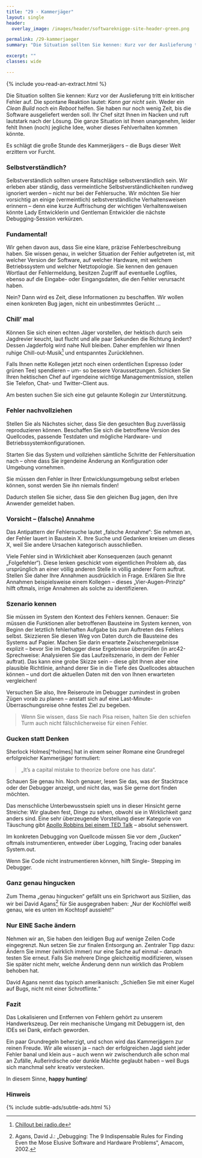 ```yaml
---
title: "29 - Kammerjäger"
layout: single
header:
  overlay_image: /images/header/softwareknigge-site-header-green.png

permalink: /29-kammerjaeger
summary: "Die Situation sollten Sie kennen: Kurz vor der Auslieferung tritt ein kritischer Fehler auf. Die spontane Reaktion lautet: _Kann gar nicht sein_. Weder ein _Clean Build_ noch ein _Reboot_ helfen. Sie haben nur noch wenig Zeit, bis die Software ausgeliefert werden soll. Ihr Chef sitzt Ihnen im Nacken und ruft lautstark nach der Lösung. Die ganze Situation ist Ihnen unangenehm, leider fehlt Ihnen (noch) jegliche Idee, woher dieses Fehlverhalten kommen könnte. "

excerpt: ""
classes: wide

---
```

{% include you-read-an-extract.html %}

Die Situation sollten Sie kennen: Kurz vor der Auslieferung tritt ein kritischer Fehler auf. Die spontane Reaktion lautet: _Kann gar nicht sein_. Weder ein _Clean Build_ noch ein _Reboot_ helfen. Sie haben nur noch wenig Zeit, bis die Software ausgeliefert werden soll. Ihr Chef sitzt Ihnen im Nacken und ruft lautstark nach der Lösung. Die ganze Situation ist Ihnen unangenehm, leider fehlt Ihnen (noch) jegliche Idee, woher dieses Fehlverhalten kommen könnte.

Es schlägt die große Stunde des Kammerjägers – die Bugs dieser Welt erzittern vor Furcht.

### Selbstverständlich?
Selbstverständlich sollten unsere Ratschläge selbstverständlich sein. Wir erleben aber ständig, dass vermeintliche Selbstverständlichkeiten rundweg ignoriert werden – nicht nur bei der Fehlersuche. Wir möchten Sie hier vorsichtig an einige (vermeintlich) selbstverständliche Verhaltensweisen erinnern – denn eine kurze Auffrischung der wichtigen Verhaltensweisen könnte Lady Entwicklerin und Gentleman Entwickler die nächste Debugging-Session verkürzen.

### Fundamental!
Wir gehen davon aus, dass Sie eine klare, präzise Fehlerbeschreibung haben. Sie wissen genau, in welcher Situation der Fehler aufgetreten ist, mit welcher Version der Software, auf welcher Hardware, mit welchem Betriebssystem und welcher Netztopologie. Sie kennen den genauen Wortlaut der Fehlermeldung, besitzen Zugriff auf eventuelle Logfiles, ebenso auf die Eingabe- oder Eingangsdaten, die den Fehler verursacht haben.

Nein? Dann wird es Zeit, diese Informationen zu beschaffen. Wir wollen einen konkreten Bug jagen, nicht ein unbestimmtes Gerücht ...

### Chill’ mal
Können Sie sich einen echten Jäger vorstellen, der hektisch durch sein Jagdrevier keucht, laut flucht und alle paar Sekunden die Richtung ändert? Dessen Jagderfolg wird nahe Null bleiben. Daher empfehlen wir Ihnen
ruhige Chill-out-Musik[^chillout] und entspanntes Zurücklehnen.

Falls Ihnen nette Kollegen jetzt noch einen ordentlichen Espresso (oder grünen Tee) spendieren – um- so bessere Voraussetzungen. Schicken Sie Ihren hektischen Chef auf irgendeine wichtige Managementmission,
stellen Sie Telefon, Chat- und Twitter-Client aus.

Am besten suchen Sie sich eine gut gelaunte Kollegin zur Unterstützung.

### Fehler nachvollziehen
Stellen Sie als Nächstes sicher, dass Sie den gesuchten Bug zuverlässig reproduzieren können. Beschaffen Sie sich die betroffene Version des Quellcodes, passende Testdaten und mögliche Hardware- und Betriebssystemkonfigurationen.

Starten Sie das System und vollziehen sämtliche Schritte der Fehlersituation nach – ohne dass Sie irgendeine Änderung an Konfiguration oder Umgebung vornehmen.

Sie müssen den Fehler in Ihrer Entwicklungsumgebung selbst erleben können, sonst werden Sie ihn niemals finden!

Dadurch stellen Sie sicher, dass Sie den gleichen Bug jagen, den Ihre Anwender gemeldet haben.

[^chillout]: [Chillout bei radio.de](https://1fmchillout.radio.de/)

### Vorsicht – (falsche) Annahme
Das Antipattern der Fehlersuche lautet „falsche Annahme“:
Sie nehmen an, der Fehler lauert in Baustein X. Ihre Suche und Gedanken kreisen um dieses X, weil Sie andere Ursachen kategorisch ausschließen.

Viele Fehler sind in Wirklichkeit aber Konsequenzen (auch genannt „Folgefehler“). Diese lenken geschickt vom eigentlichen Problem ab, das ursprünglich an einer völlig anderen Stelle in völlig anderer Form auftrat. Stellen Sie daher Ihre Annahmen ausdrücklich in Frage. Erklären Sie Ihre Annahmen beispielsweise einem Kollegen – dieses „Vier-Augen-Prinzip“ hilft oftmals, irrige Annahmen als solche zu identifizieren.

### Szenario kennen
Sie müssen im System den Kontext des Fehlers kennen. Genauer: Sie müssen die Funktionen aller betroffenen Bausteine im System kennen, von Beginn der letztlich fehlerhaften Aufgabe bis zum Auftreten des Fehlers selbst.
Skizzieren Sie diesen Weg von Daten durch die Bausteine des Systems auf Papier. Machen Sie darin erwartete Zwischenergebnisse explizit – bevor Sie im Debugger diese Ergebnisse überprüfen (in arc42-Sprechweise: Analysieren Sie das Laufzeitszenario, in dem der Fehler auftrat). Das kann eine grobe Skizze sein – diese gibt Ihnen aber eine plausible Richtlinie, anhand derer Sie in die Tiefe des Quellcodes abtauchen können – und dort die aktuellen Daten mit den von Ihnen erwarteten vergleichen!

Versuchen Sie also, Ihre Reiseroute im Debugger zumindest in groben Zügen vorab zu planen – anstatt sich auf eine Last-Minute-Überraschungsreise ohne festes Ziel zu begeben.

>Wenn Sie wissen, dass Sie nach Pisa reisen, halten Sie den schiefen Turm auch nicht fälschlicherweise für einen Fehler.

### Gucken statt Denken
Sherlock Holmes[^holmes] hat in einem seiner Romane eine Grundregel erfolgreicher Kammerjäger formuliert:

>„It’s a capital mistake to theorize before one has data“.

Schauen Sie genau hin. Noch genauer, lesen Sie das, was der Stacktrace oder der Debugger anzeigt, und nicht das, was Sie gerne dort finden möchten.

Das menschliche Unterbewusstsein spielt uns in dieser Hinsicht gerne Streiche: Wir glauben fest, Dinge zu sehen, obwohl sie in Wirklichkeit ganz anders sind. Eine sehr überzeugende Vorstellung dieser Kategorie von Täuschung gibt [Apollo Robbins bei einem TED Talk](https://www.ted.com/talks/apollo_robbins_the_art_of_misdirection?language=en;) – absolut sehenswert.

Im konkreten Debugging von Quellcode müssen Sie vor dem „Gucken“ oftmals instrumentieren, entweder über Logging, Tracing oder banales System.out.

Wenn Sie Code nicht instrumentieren können, hilft Single- Stepping im Debugger.

### Ganz genau hingucken
Zum Thema „genau hingucken“ gefällt uns ein Sprichwort aus Sizilien, das wir bei David Agans[^agans] für Sie ausgegraben haben: „Nur der Kochlöffel weiß genau, wie es unten im Kochtopf aussieht!“

[^agans]: Agans, David J.: „Debugging: The 9 Indispensable Rules for Finding Even the Mose Elusive Software and Hardware Problems“, Amacom, 2002.

### Nur EINE Sache ändern
Nehmen wir an, Sie haben den leidigen Bug auf wenige Zeilen Code eingegrenzt. Nun setzen Sie zur finalen Entsorgung an. Zentraler Tipp dazu: Ändern Sie immer (wirklich immer) nur eine Sache auf einmal – danach testen Sie erneut. Falls Sie mehrere Dinge gleichzeitig modifizieren, wissen Sie später nicht mehr, welche Änderung denn nun wirklich das Problem behoben hat.

David Agans nennt das typisch amerikanisch: „Schießen Sie mit einer Kugel auf Bugs, nicht mit einer Schrotflinte.“

### Fazit

Das Lokalisieren und Entfernen von Fehlern gehört zu unserem Handwerkszeug. Der rein mechanische Umgang mit Debuggern ist, den IDEs sei Dank, einfach geworden.

Ein paar Grundregeln beherzigt, und schon wird das Kammerjägern zur reinen Freude. Wir alle wissen ja – nach der erfolgreichen Jagd sieht jeder Fehler banal und klein aus – auch wenn wir zwischendurch alle schon mal an Zufälle, Außerirdische oder dunkle Mächte geglaubt haben – weil Bugs sich manchmal sehr kreativ verstecken.

In diesem Sinne, **happy hunting**!


### Hinweis
{% include subtle-ads/subtle-ads.html %}
